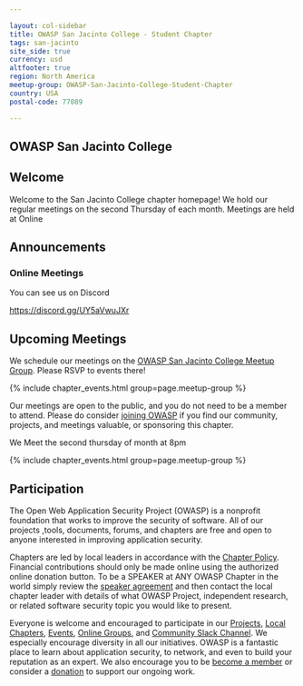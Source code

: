 ```yaml
---

layout: col-sidebar
title: OWASP San Jacinto College - Student Chapter
tags: san-jacinto
site_side: true
currency: usd
altfooter: true
region: North America
meetup-group: OWASP-San-Jacinto-College-Student-Chapter
country: USA
postal-code: 77089

---
```

## OWASP San Jacinto College

## Welcome

Welcome to the San Jacinto College chapter homepage! We hold our regular meetings on the second Thursday of each month. Meetings are held at Online

## Announcements

### Online Meetings
You can see us on Discord 

https://discord.gg/UY5aVwuJXr

## Upcoming Meetings

We schedule our meetings on the [OWASP San Jacinto College Meetup Group](https://www.meetup.com/OWASP-San-Jacinto-College-Student-Chapter/). Please RSVP to events there!

{% include chapter_events.html group=page.meetup-group %}

Our meetings are open to the public, and you do not need to be a member to attend. Please do consider [joining OWASP](https://owasp.org/membership/) if you find our community, projects, and meetings valuable, or sponsoring this chapter.

We Meet the second thursday of month at 8pm


{% include chapter_events.html group=page.meetup-group %}

## Participation

The Open Web Application Security Project (OWASP) is a nonprofit foundation that works to improve the security of software. All of our projects ,tools, documents, forums, and chapters are free and open to anyone interested in improving application security.

Chapters are led by local leaders in accordance with the [Chapter Policy](https://owasp.org/www-policy/operational/chapters). Financial contributions should only be made online using the authorized online donation button. To be a SPEAKER at ANY OWASP Chapter in the world simply review the [speaker agreement](/www-policy/speaker-agreement) and then contact the local chapter leader with details of what OWASP Project, independent research, or related software security topic you would like to present.

Everyone is welcome and encouraged to participate in our [Projects](/projects), [Local Chapters](/chapters), [Events](/events), [Online Groups](https://groups.google.com/a/owasp.com/), and [Community Slack Channel](https://owasp.slack.com/). We especially encourage diversity in all our initiatives. OWASP is a fantastic place to learn about application security, to network, and even to build your reputation as an expert. We also encourage you to be [become a member](/membership) or consider a [donation](/donate) to support our ongoing work.
